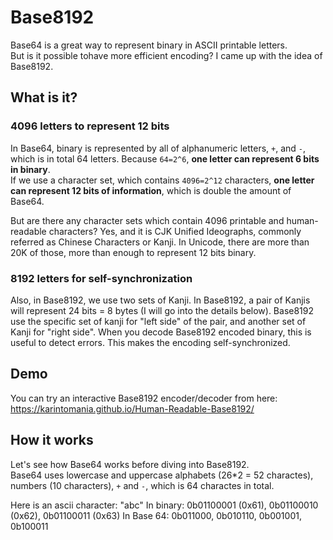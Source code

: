 # Base8192

Base64 is a great way to represent binary in ASCII printable letters.  
But is it possible tohave more efficient encoding? I came up with the idea of Base8192.

## What is it?
### 4096 letters to represent 12 bits
In Base64, binary is represented by all of alphanumeric letters, `+`, and `-`, which is in total 64 letters. Because `64=2^6`, **one letter can represent 6 bits in binary**.  
If we use a character set, which contains `4096=2^12` characters, **one letter can represent 12 bits of information**, which is double the amount of Base64.  

But are there any character sets which contain 4096 printable and human-readable characters?
Yes, and it is CJK Unified Ideographs, commonly referred as Chinese Characters or Kanji. In Unicode, there are more than 20K of those, more than enough to represent 12 bits binary.  

### 8192 letters for self-synchronization
Also, in Base8192, we use two sets of Kanji. In Base8192, a pair of Kanjis will represent 24 bits = 8 bytes (I will go into the details below).
Base8192 use the specific set of kanji for "left side" of the pair, and another set of Kanji for "right side".
When you decode Base8192 encoded binary, this is useful to detect errors. This makes the encoding self-synchronized.

## Demo
You can try an interactive Base8192 encoder/decoder from here:
https://karintomania.github.io/Human-Readable-Base8192/

## How it works
Let's see how Base64 works before diving into Base8192.  
Base64 uses lowercase and uppercase alphabets (26*2 = 52 charactes), numbers (10 characters), `+` and `-`, which is 64 charactes in total.

Here is an ascii character: "abc"
In binary: 0b01100001 (0x61), 0b01100010 (0x62), 0b01100011 (0x63)
In Base 64: 0b011000, 0b010110, 0b001001, 0b100011


